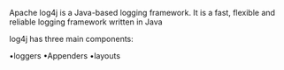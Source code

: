 Apache log4j is a  Java-based logging framework.
It is a fast, flexible and reliable logging framework written in Java

log4j has three main components:

•loggers
•Appenders
•layouts
